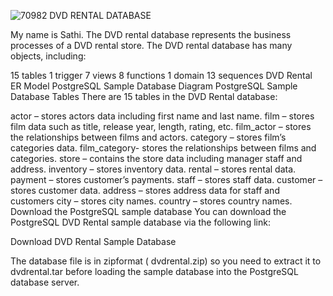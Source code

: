  ![70982](https://github.com/Sathiadak/Project/assets/141050291/f6788f22-2a06-483e-b46e-b462d1156522) DVD RENTAL DATABASE

My name is Sathi.
The DVD rental database represents the business processes of a DVD rental store. The DVD rental database has many objects, including:

15 tables
1 trigger
7 views
8 functions
1 domain
13 sequences
DVD Rental ER Model
PostgreSQL Sample Database Diagram
PostgreSQL Sample Database Tables
There are 15 tables in the DVD Rental database:

actor – stores actors data including first name and last name.
film – stores film data such as title, release year, length, rating, etc.
film_actor – stores the relationships between films and actors.
category – stores film’s categories data.
film_category- stores the relationships between films and categories.
store – contains the store data including manager staff and address.
inventory – stores inventory data.
rental – stores rental data.
payment – stores customer’s payments.
staff – stores staff data.
customer – stores customer data.
address – stores address data for staff and customers
city – stores city names.
country – stores country names.
Download the PostgreSQL sample database
You can download the PostgreSQL DVD Rental sample database via the following link:

Download DVD Rental Sample Database

The database file is in zipformat ( dvdrental.zip) so you need to extract it to  dvdrental.tar before loading the sample database into the PostgreSQL database server.
